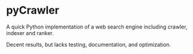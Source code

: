# pyCrawler
A quick Python implementation of a web search engine including crawler, indexer and ranker.

Decent results, but lacks testing, documentation, and optimization.
